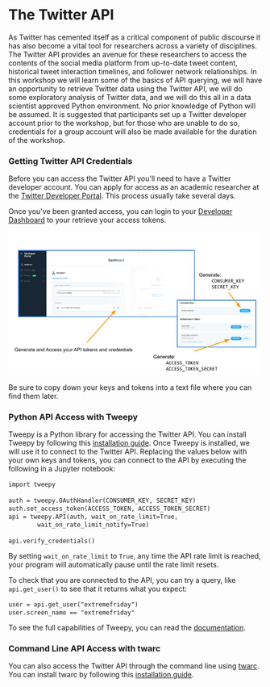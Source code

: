 # The Twitter API

As Twitter has cemented itself as a critical component of public discourse it has also become a vital tool for researchers across a variety of disciplines. The Twitter API provides an avenue for these researchers to access the contents of the social media platform from up-to-date tweet content, historical tweet interaction timelines, and follower network relationships.  In this workshop we will learn some of the basics of API querying, we will have an opportunity to retrieve Twitter data using the Twitter API, we will do some exploratory analysis of Twitter data, and we will do this all in a data scientist approved Python environment. No prior knowledge of Python will be assumed. It is suggested that participants set up a Twitter developer account prior to the workshop, but for those who are unable to do so, credentials for a group account will also be made available for the duration of the workshop.

### Getting Twitter API Credentials

Before you can access the Twitter API you'll need to have a Twitter developer account.  You can apply for access as an academic researcher at the [Twitter Developer Portal](https://developer.twitter.com/en/solutions/academic-research/products-for-researchers).  This process usually take several days.

Once you've been granted access, you can login to your [Developer Dashboard](https://developer.twitter.com/en/portal/dashboard) to your retrieve your access tokens. 

![tokens.jpg](assets/img/tokens.jpg)

Be sure to copy down your keys and tokens into a text file where you can find them later. 

### Python API Access with Tweepy

Tweepy is a Python library for accessing the Twitter API.  You can install Tweepy by following this [installation guide](https://docs.tweepy.org/en/latest/install.html).  Once Tweepy is installed, we will use it to connect to the Twitter API.  Replacing the values below with your own keys and tokens, you can connect to the API by executing the following in a Jupyter notebook:

```
import tweepy 

auth = tweepy.OAuthHandler(CONSUMER_KEY, SECRET_KEY)
auth.set_access_token(ACCESS_TOKEN, ACCESS_TOKEN_SECRET)
api = tweepy.API(auth, wait_on_rate_limit=True, 
        wait_on_rate_limit_notify=True)

api.verify_credentials()
```
By setting `wait_on_rate_limit` to `True`, any time the API rate limit is reached, your program will automatically pause until the rate limit resets.  

To check that you are connected to the API, you can try a query, like `api.get_user()` to see that it returns what you expect:

```
user = api.get_user("extremefriday")
user.screen_name == "extremefriday"
```
To see the full capabilities of Tweepy, you can read the [documentation](https://docs.tweepy.org/en/latest/index.html).  

### Command Line API Access with twarc

You can also access the Twitter API through the command line using [twarc](https://github.com/DocNow/twarc).  You can install twarc by following this [installation guide](https://twarc-project.readthedocs.io/en/latest/).  
